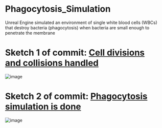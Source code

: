 # Phagocytosis_Simulation
 Unreal Engine simulated an environment of single white blood cells (WBCs) that destroy bacteria (phagocytosis) when bacteria are small enough to penetrate the membrane

# Sketch 1 of commit: [Cell divisions and collisions handled](https://github.com/ercealtun/Phagocytosis_Simulation/commit/ea5ac048aea31d6b0878474427dffe7eee43e130)

![image](https://user-images.githubusercontent.com/57298922/236624167-55760f7c-d9c9-4e8a-a62f-7ab6ecaf966e.png)

# Sketch 2 of commit: [Phagocytosis simulation is done](https://github.com/ercealtun/Phagocytosis_Simulation/commit/cfb968a9abb061d16fb765a574a0bff359bc72ef)

![image](https://user-images.githubusercontent.com/57298922/236699412-9755ad19-25d0-4226-b2d9-21358840fee1.png)
